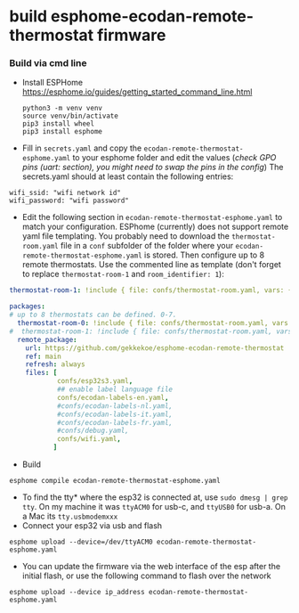 # build esphome-ecodan-remote-thermostat firmware
### Build via cmd line
* Install ESPHome https://esphome.io/guides/getting_started_command_line.html
    ```console
    python3 -m venv venv
    source venv/bin/activate
    pip3 install wheel
    pip3 install esphome
    ```
* Fill in `secrets.yaml` and copy the `ecodan-remote-thermostat-esphome.yaml` to your esphome folder and edit the values (*check GPO pins (uart: section), you might need to swap the pins in the config*)
The secrets.yaml should at least contain the following entries:
```
wifi_ssid: "wifi network id"
wifi_password: "wifi password"
```
* Edit the following section in `ecodan-remote-thermostat-esphome.yaml` to match your configuration. ESPhome (currently) does not support remote yaml file templating. You probably need to download the `thermostat-room.yaml` file in a `conf` subfolder of the folder where your `ecodan-remote-thermostat-esphome.yaml` is stored. Then configure up to 8 remote thermostats. Use the commented line as template (don't forget to replace `thermostat-room-1` and `room_identifier: 1`):
```yaml
thermostat-room-1: !include { file: confs/thermostat-room.yaml, vars: { room_identifier: 1, room_name: "Room 2" } }
```

```yaml
packages:
# up to 8 thermostats can be defined. 0-7.
  thermostat-room-0: !include { file: confs/thermostat-room.yaml, vars: { room_identifier: 0, room_name: "Room 1" } }
#  thermostat-room-1: !include { file: confs/thermostat-room.yaml, vars: { room_identifier: 1, room_name: "Room 2" } }
  remote_package:
    url: https://github.com/gekkekoe/esphome-ecodan-remote-thermostat
    ref: main
    refresh: always
    files: [ 
            confs/esp32s3.yaml,
            ## enable label language file
            confs/ecodan-labels-en.yaml,
            #confs/ecodan-labels-nl.yaml,
            #confs/ecodan-labels-it.yaml,
            #confs/ecodan-labels-fr.yaml,
            #confs/debug.yaml,
            confs/wifi.yaml,
           ]

```

* Build
```console
esphome compile ecodan-remote-thermostat-esphome.yaml
```
* To find the tty* where the esp32 is connected at, use `sudo dmesg | grep tty`. On my machine it was `ttyACM0` for usb-c, and `ttyUSB0` for usb-a. On a Mac its `tty.usbmodemxxx`
* Connect your esp32 via usb and flash
```console 
esphome upload --device=/dev/ttyACM0 ecodan-remote-thermostat-esphome.yaml
```
* You can update the firmware via the web interface of the esp after the initial flash, or use the following command to flash over the network
```console 
esphome upload --device ip_address ecodan-remote-thermostat-esphome.yaml
```
